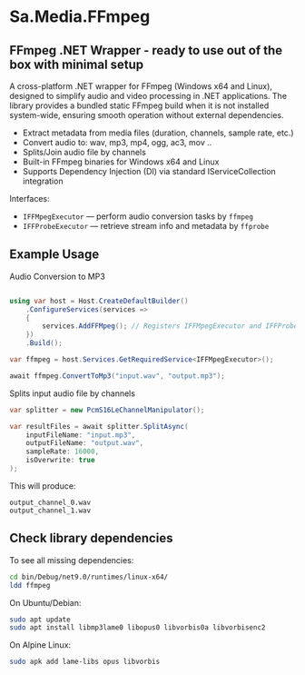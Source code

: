 #  Sa.Media.FFmpeg

## FFmpeg .NET Wrapper - ready to use out of the box with minimal setup

A cross-platform .NET wrapper for FFmpeg (Windows x64 and Linux), designed to simplify audio and video processing in .NET applications. The library provides a bundled static FFmpeg build when it is not installed system-wide, ensuring smooth operation without external dependencies.

- Extract metadata from media files (duration, channels, sample rate, etc.)
- Convert audio to: wav, mp3, mp4, ogg, ac3, mov ..
- Splits/Join audio file by channels
- Built-in FFmpeg binaries for Windows x64 and Linux
- Supports Dependency Injection (DI) via standard IServiceCollection integration


Interfaces:

- `IFFMpegExecutor` — perform audio conversion tasks by `ffmpeg`
- `IFFProbeExecutor` — retrieve stream info and metadata by `ffprobe`


## Example Usage

Audio Conversion to MP3

```csharp

using var host = Host.CreateDefaultBuilder()
    .ConfigureServices(services =>
    {
        services.AddFFMpeg(); // Registers IFFMpegExecutor and IFFProbeExecutor
    })
    .Build();

var ffmpeg = host.Services.GetRequiredService<IFFMpegExecutor>();

await ffmpeg.ConvertToMp3("input.wav", "output.mp3");
```


Splits input audio file by channels

```csharp
var splitter = new PcmS16LeChannelManipulator();

var resultFiles = await splitter.SplitAsync(
    inputFileName: "input.mp3",
    outputFileName: "output.wav",
    sampleRate: 16000,
    isOverwrite: true
);
```

This will produce:

```
output_channel_0.wav
output_channel_1.wav
```


## Check library dependencies
To see all missing dependencies:

```bash
cd bin/Debug/net9.0/runtimes/linux-x64/
ldd ffmpeg
```

On Ubuntu/Debian:

```bash
sudo apt update
sudo apt install libmp3lame0 libopus0 libvorbis0a libvorbisenc2
```

On Alpine Linux:

```bash
sudo apk add lame-libs opus libvorbis
```